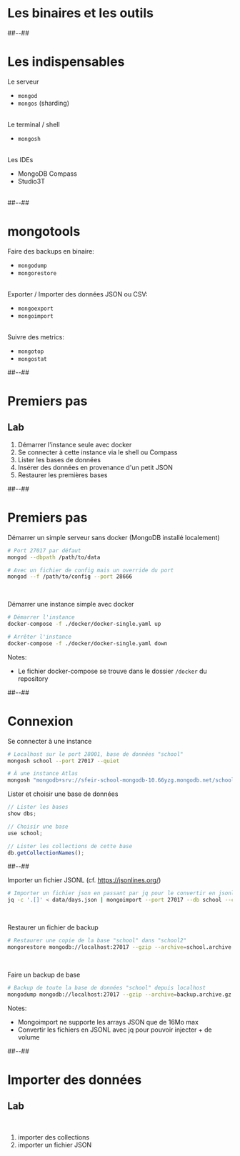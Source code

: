 <!-- .slide: class="transition underline"-->
# Les binaires et les outils

##--##
<!-- .slide -->
# Les indispensables
Le serveur
* `mongod`
* `mongos` (sharding)<br><br>
  
Le terminal / shell
* `mongosh`<br><br>

Les IDEs
* MongoDB Compass
* Studio3T<br><br>

##--##
<!-- .slide -->
# mongotools
Faire des backups en binaire:
* `mongodump`
* `mongorestore`<br><br>

Exporter / Importer des données JSON ou CSV:  
* `mongoexport`
* `mongoimport`<br><br>

Suivre des metrics:
* `mongotop`
* `mongostat`

##--##
<!-- .slide: class="exercice"-->
# Premiers pas
## Lab

1. Démarrer l'instance seule avec docker
2. Se connecter à cette instance via le shell ou Compass
3. Lister les bases de données   
4. Insérer des données en provenance d'un petit JSON
5. Restaurer les premières bases


##--##
<!-- .slide: class="with-code"-->
# Premiers pas

Démarrer un simple serveur sans docker (MongoDB installé localement)
```bash
# Port 27017 par défaut
mongod --dbpath /path/to/data

# Avec un fichier de config mais un override du port
mongod --f /path/to/config --port 28666
```
<br/>

Démarrer une instance simple avec docker

```bash
# Démarrer l'instance
docker-compose -f ./docker/docker-single.yaml up

# Arrêter l'instance
docker-compose -f ./docker/docker-single.yaml down
```

Notes:
- Le fichier docker-compose se trouve dans le dossier `/docker` du repository

##--##
<!-- .slide: class="with-code"-->
# Connexion

Se connecter à une instance
```bash
# Localhost sur le port 28001, base de données "school"
mongosh school --port 27017 --quiet

# À une instance Atlas
mongosh "mongodb+srv://sfeir-school-mongodb-10.66yzg.mongodb.net/school" --apiVersion 1 --username school
```

Lister et choisir une base de données
```javascript
// Lister les bases
show dbs;

// Choisir une base
use school;

// Lister les collections de cette base
db.getCollectionNames();
```


##--##
<!-- .slide: class="with-code"-->

Importer un fichier JSONL (cf. https://jsonlines.org/)
```bash
# Importer un fichier json en passant par jq pour le convertir en jsonl
jq -c '.[]' < data/days.json | mongoimport --port 27017 --db school --collection days --drop --maintainInsertionOrder
```
<br/>

Restaurer un fichier de backup
```bash
# Restaurer une copie de la base "school" dans "school2"
mongorestore mongodb://localhost:27017 --gzip --archive=school.archive.gz --nsFrom='school.*' --nsTo='school2.*'
```
<br/>

Faire un backup de base
```bash
# Backup de toute la base de données "school" depuis localhost
mongodump mongodb://localhost:27017 --gzip --archive=backup.archive.gz --db school
```

Notes:
- Mongoimport ne supporte les arrays JSON que de 16Mo max
- Convertir les fichiers en JSONL avec jq pour pouvoir injecter + de volume

##--##

<!-- .slide: class="exercice" -->

# Importer des données
## Lab
<br/>

1. importer des collections
2. importer un fichier JSON

<br/>
